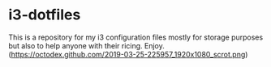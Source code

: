 # i3-dotfiles
This is a repository for my i3 configuration files mostly for storage purposes but also to help anyone with their ricing. Enjoy.
(https://octodex.github.com/2019-03-25-225957_1920x1080_scrot.png)
